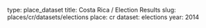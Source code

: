type: place_dataset
title: Costa Rica / Election Results
slug: places/cr/datasets/elections
place: cr
dataset: elections
year: 2014
